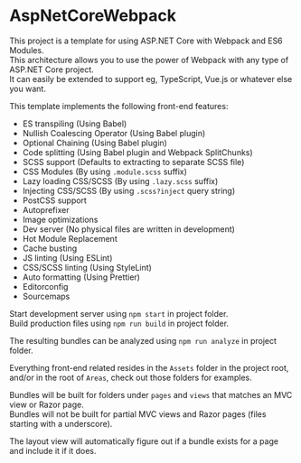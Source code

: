 # AspNetCoreWebpack

This project is a template for using ASP.NET Core with Webpack and ES6 Modules.  
This architecture allows you to use the power of Webpack with any type of ASP.NET Core project.  
It can easily be extended to support eg, TypeScript, Vue.js or whatever else you want.

This template implements the following front-end features:
* ES transpiling (Using Babel)
* Nullish Coalescing Operator (Using Babel plugin)
* Optional Chaining (Using Babel plugin)
* Code splitting (Using Babel plugin and Webpack SplitChunks)
* SCSS support (Defaults to extracting to separate SCSS file)
* CSS Modules (By using ```.module.scss``` suffix)
* Lazy loading CSS/SCSS (By using ```.lazy.scss``` suffix)
* Injecting CSS/SCSS (By using ```.scss?inject``` query string)
* PostCSS support
* Autoprefixer
* Image optimizations
* Dev server (No physical files are written in development)
* Hot Module Replacement
* Cache busting
* JS linting (Using ESLint)
* CSS/SCSS linting (Using StyleLint)
* Auto formatting (Using Prettier)
* Editorconfig
* Sourcemaps

Start development server using ```npm start``` in project folder.  
Build production files using ```npm run build``` in project folder.

The resulting bundles can be analyzed using ```npm run analyze``` in project folder.

Everything front-end related resides in the ```Assets``` folder in the project root, and/or in the root of ```Areas```, check out those folders for examples.

Bundles will be built for folders under ```pages``` and ```views``` that matches an MVC view or Razor page.  
Bundles will not be built for partial MVC views and Razor pages (files starting with a underscore).

The layout view will automatically figure out if a bundle exists for a page and include it if it does.
